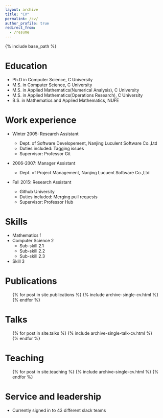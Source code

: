 ```yaml
---
layout: archive
title: "CV"
permalink: /cv/
author_profile: true
redirect_from:
  - /resume
---
```


{% include base_path %}

Education
======
* Ph.D in Computer Science, C University
* M.S. in Computer Science, C University 
* M.S. in Applied Mathematics(Numerical Analysis), C University
* M.S. in Applied Mathematics(Operations Research), C University 
* B.S. in Mathematics and Applied Mathematics, NUFE

Work experience
======
* Winter 2005: Research Assistant
  * Dept. of Software Developement, Nanjing Luculent Software Co.,Ltd
  * Duties included: Tagging issues
  * Supervisor: Professor Git
  
* 2006-2007: Manager Assistant
  * Dept. of Project Management, Nanjing Lucuent Software Co.,Ltd

* Fall 2015: Research Assistant
  * Github University
  * Duties included: Merging pull requests
  * Supervisor: Professor Hub
  
Skills
======
* Mathematics 1
* Computer Science 2
  * Sub-skill 2.1
  * Sub-skill 2.2
  * Sub-skill 2.3
* Skill 3

Publications
======
  <ul>{% for post in site.publications %}
    {% include archive-single-cv.html %}
  {% endfor %}</ul>
  
Talks
======
  <ul>{% for post in site.talks %}
    {% include archive-single-talk-cv.html %}
  {% endfor %}</ul>
  
Teaching
======
  <ul>{% for post in site.teaching %}
    {% include archive-single-cv.html %}
  {% endfor %}</ul>
  
Service and leadership
======
* Currently signed in to 43 different slack teams
